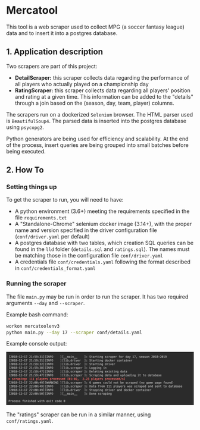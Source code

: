 # Mercatool

This tool is a web scraper used to collect MPG (a soccer fantasy league) data and to insert it into 
a postgres database.

## 1. Application description

Two scrapers are part of this project:

- **DetailScraper:** this scraper collects data regarding the performance of all players who actually 
played on a championship day
- **RatingScraper:** this scraper collects data regarding all players' position and rating at a given
time. This information can be added to the "details" through a join based on the (season, day, team,
player) columns.


The scrapers run on a dockerized `Selenium` browser.  The HTML parser used is `BeautifulSoup4`. The 
parsed data is inserted into the postgres database using `psycopg2`.

Python generators are being used for efficiency and scalability. At the end of the process, insert 
queries are being grouped into small batches before being executed.


## 2. How To

### Setting things up

To get the scraper to run, you will need to have:

- A python environment (3.6+) meeting the requirements specified in the file `requirements.txt`
- A "Standalone-Chrome" selenium docker image (3.14+), with the proper name and version specified in
the driver configuration file (`conf/driver.yaml` per default)
- A postgres database with two tables, which creation SQL queries can be found in the `lld` folder 
(`details.sql` and `ratings.sql`). The names must be matching those in the configuration file 
`conf/driver.yaml`
- A credentials file `conf/credentials.yaml` following the format described in 
`conf/credentials_format.yaml` 


### Running the scraper

The file `main.py` may be run in order to run the scraper. It has two required arguments `--day` and
 `--scraper`.

Example bash command:

```bash
workon mercatoolenv3
python main.py --day 17 --scraper conf/details.yaml
```

Example console output:

![Example console output](img/logs.png)


The "ratings" scraper can be run in a similar manner, using `conf/ratings.yaml`.
